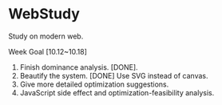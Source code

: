 # WebStudy
Study on modern web.

Week Goal [10.12~10.18]
1. Finish dominance analysis. [DONE].
2. Beautify the system. [DONE] Use SVG instead of canvas.
3. Give more detailed optimization suggestions.
4. JavaScript side effect and optimization-feasibility analysis.